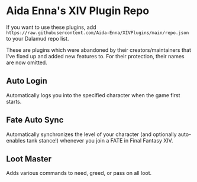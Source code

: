 # Aida Enna's XIV Plugin Repo

If you want to use these plugins, add `https://raw.githubusercontent.com/Aida-Enna/XIVPlugins/main/repo.json` to your Dalamud repo list. 

These are plugins which were abandoned by their creators/maintainers that I've fixed up and added new features to. For their protection, their names are now omitted.

## Auto Login

Automatically logs you into the specified character when the game first starts.

## Fate Auto Sync

Automatically synchronizes the level of your character (and optionally auto-enables tank stance!) whenever you join a FATE in Final Fantasy XIV.

## Loot Master

Adds various commands to need, greed, or pass on all loot.

